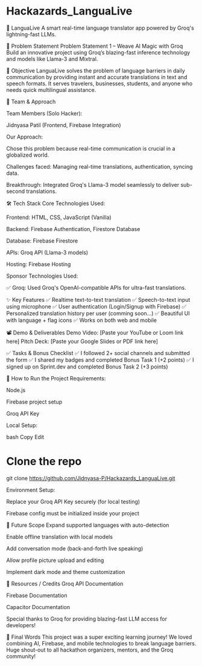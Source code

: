 # Hackazards_LanguaLive

🚀 LanguaLive
A smart real-time language translator app powered by Groq's lightning-fast LLMs.

📌 Problem Statement
Problem Statement 1 – Weave AI Magic with Groq
Build an innovative project using Groq’s blazing-fast inference technology and models like Llama-3 and Mixtral.

🎯 Objective
LanguaLive solves the problem of language barriers in daily communication by providing instant and accurate translations in text and speech formats.
It serves travelers, businesses, students, and anyone who needs quick multilingual assistance.

🧠 Team & Approach

Team Members (Solo Hacker):

Jidnyasa Patil (Frontend, Firebase Integration)

Our Approach:

Chose this problem because real-time communication is crucial in a globalized world.

Challenges faced: Managing real-time translations, authentication, syncing data.

Breakthrough: Integrated Groq's Llama-3 model seamlessly to deliver sub-second translations.

🛠️ Tech Stack
Core Technologies Used:

Frontend: HTML, CSS, JavaScript (Vanilla)

Backend: Firebase Authentication, Firestore Database

Database: Firebase Firestore

APIs: Groq API (Llama-3 models)

Hosting: Firebase Hosting

Sponsor Technologies Used:

✅ Groq: Used Groq's OpenAI-compatible APIs for ultra-fast translations.

✨ Key Features
✅ Realtime text-to-text translation
✅ Speech-to-text input using microphone
✅ User authentication (Login/Signup with Firebase)
✅ Personalized translation history per user (comming soon...)
✅ Beautiful UI with language + flag icons
✅ Works on both web and mobile 

📽️ Demo & Deliverables
Demo Video: [Paste your YouTube or Loom link here]
Pitch Deck: [Paste your Google Slides or PDF link here]

✅ Tasks & Bonus Checklist
✅ I followed 2+ social channels and submitted the form
✅ I shared my badges and completed Bonus Task 1 (+2 points)
✅ I signed up on Sprint.dev and completed Bonus Task 2 (+3 points)

🧪 How to Run the Project
Requirements:

Node.js

Firebase project setup

Groq API Key

Local Setup:

bash
Copy
Edit
# Clone the repo
git clone https://github.com/Jidnyasa-P/Hackazards_LanguaLive.git

Environment Setup:

Replace your Groq API Key securely (for local testing)

Firebase config must be initialized inside your project

🧬 Future Scope
Expand supported languages with auto-detection

Enable offline translation with local models

Add conversation mode (back-and-forth live speaking)

Allow profile picture upload and editing

Implement dark mode and theme customization

📎 Resources / Credits
Groq API Documentation

Firebase Documentation

Capacitor Documentation

Special thanks to Groq for providing blazing-fast LLM access for developers!

🏁 Final Words
This project was a super exciting learning journey!
We loved combining AI, Firebase, and mobile technologies to break language barriers.
Huge shout-out to all hackathon organizers, mentors, and the Groq community!